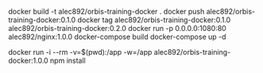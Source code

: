 docker build -t alec892/orbis-training-docker .
docker push alec892/orbis-training-docker:0.1.0
docker tag alec892/orbis-training-docker:0.1.0 alec892/orbis-training-docker:0.2.0
docker run -p 0.0.0.0:1080:80 alec892/nginx:1.0.0
docker-compose build 
docker-compose up -d

docker run -i --rm -v=$(pwd):/app -w=/app  alec892/orbis-training-docker:1.0.0 npm install